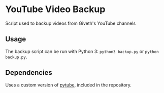 # YouTube Video Backup
Script used to backup videos from Giveth's YouTube channels

## Usage
The backup script can be run with Python 3: `python3 backup.py` or `python backup.py`.

## Dependencies
Uses a custom version of [pytube](https://github.com/nficano/pytube), included in the repository.
